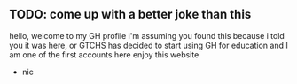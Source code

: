## TODO: come up with a better joke than this

hello, welcome to my GH profile
i'm assuming you found this because i told you it was here, or GTCHS has decided to start using GH for education and I am one of the first accounts here
enjoy this website
- nic

<!--
**nic-gunter-gtchs/nic-gunter-gtchs** is a ✨ _special_ ✨ repository because its `README.md` (this file) appears on your GitHub profile.

Here are some ideas to get you started:

- 🔭 I’m currently working on ...
- 🌱 I’m currently learning ...
- 👯 I’m looking to collaborate on ...
- 🤔 I’m looking for help with ...
- 💬 Ask me about ...
- 📫 How to reach me: ...
- 😄 Pronouns: ...
- ⚡ Fun fact: ...
-->
